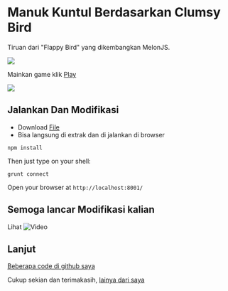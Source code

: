 Manuk Kuntul Berdasarkan Clumsy Bird
===========

Tiruan dari "Flappy Bird" yang dikembangkan MelonJS.

![](https://play-lh.googleusercontent.com/LRKrmyhrkVDTLdng_IeLDRqPAFoRhXCM4GaOTvkOGKeMW3lyS2wpDxfbUiRcbT4ftk4=w2560-h1440-rw)

Mainkan game klik [Play](https://play.google.com/store/apps/details?id=com.h4nd1.manuk.kuntul.game.id)

![](https://handimanny.github.io/kuntul/data/img/touch-icon-iphone-retina.png)

## Jalankan Dan Modifikasi

- Download [File](https://handimanny.github.io/kuntul/)
- Bisa langsung di extrak dan di jalankan di browser

```
npm install
```

Then just type on your shell:

```
grunt connect
```

Open your browser at `http://localhost:8001/`

## Semoga lancar Modifikasi kalian

Lihat ![Video](https://www.youtube.com/watch?v=uOB6m8rmt-c)

## Lanjut

[Beberapa code di github saya](https://handimanny.github.io/)

Cukup sekian dan terimakasih, [lainya dari saya](https://handimanny.github.io/)
